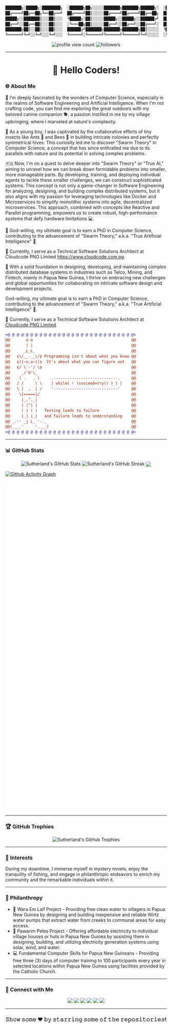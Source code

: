 ```diff

███████╗░█████╗░████████╗  ░██████╗██╗░░░░░███████╗███████╗██████╗░  ░█████╗░░█████╗░██████╗░███████╗
██╔════╝██╔══██╗╚══██╔══╝  ██╔════╝██║░░░░░██╔════╝██╔════╝██╔══██╗  ██╔══██╗██╔══██╗██╔══██╗██╔════╝
█████╗░░███████║░░░██║░░░  ╚█████╗░██║░░░░░█████╗░░█████╗░░██████╔╝  ██║░░╚═╝██║░░██║██║░░██║█████╗░░
██╔══╝░░██╔══██║░░░██║░░░  ░╚═══██╗██║░░░░░██╔══╝░░██╔══╝░░██╔═══╝░  ██║░░██╗██║░░██║██║░░██║██╔══╝░░
███████╗██║░░██║░░░██║░░░  ██████╔╝███████╗███████╗███████╗██║░░░░░  ╚█████╔╝╚█████╔╝██████╔╝███████╗
╚══════╝╚═╝░░╚═╝░░░╚═╝░░░  ╚═════╝░╚══════╝╚══════╝╚══════╝╚═╝░░░░░  ░╚════╝░░╚════╝░╚═════╝░╚══════╝
```
<p align="center">
  <img src="https://komarev.com/ghpvc/?username=sutherlandnele&style=flat-square&color=blue" alt="profile view count"/>
  <img src="https://img.shields.io/github/followers/sutherlandnele?label=Followers&style=social" alt="followers"/>
</p>

---

<h1 align="center">👋 Hello Coders!</h1>

### 🌐 About Me

👀 I’m deeply fascinated by the wonders of Computer Science, especially in the realms of Software Engineering and Artificial Intelligence. When I'm not crafting code, you can find me exploring the great outdoors with my beloved canine companion 🐕, a passion instilled in me by my village upbringing, where I marveled at nature's complexity.

🐜 As a young boy, I was captivated by the collaborative efforts of tiny insects like Ants 🐜 and Bees 🐝 in building intricate colonies and perfectly symmetrical hives. This curiosity led me to discover "Swarm Theory" in Computer Science, a concept that has since enthralled me due to its parallels with nature and its potential in solving complex problems.

🇵🇬 Now, I'm on a quest to delve deeper into "Swarm Theory" or "True AI," aiming to unravel how we can break down formidable problems into smaller, more manageable parts. By developing, training, and deploying individual agents to tackle these smaller challenges, we can construct sophisticated systems. This concept is not only a game-changer in Software Engineering for analyzing, designing, and building complex distributed systems, but it also aligns with my passion for leveraging technologies like Docker and Microservices to simplify monolithic systems into agile, decentralized microservices. This approach, combined with concepts like Reactive and Parallel programming, empowers us to create robust, high-performance systems that defy hardware limitations 💻.

👼 God-willing, my ultimate goal is to earn a PhD in Computer Science, contributing to the advancement of "Swarm Theory," a.k.a. "True Artificial Intelligence" 🤖.

🌱 Currently, I serve as a Technical Software Solutions Architect at Cloudcode PNG Limited https://www.cloudcode.com.pg.

💞️ With a solid foundation in designing, developing, and maintaining complex distributed database systems in industries such as Telco, Mining, and Fintech, mainly in Papua New Guinea, I thrive on embracing new challenges and global opportunities for collaborating on intricate software design and development projects.

God-willing, my ultimate goal is to earn a PhD in Computer Science, contributing to the advancement of "Swarm Theory," a.k.a. "True Artificial Intelligence" 🤖.

🌱 Currently, I serve as a Technical Software Solutions Architect at [Cloudcode PNG Limited](https://www.cloudcode.com.pg).

```diff
+@ @ @ @ @ @ @ @ @ @ @ @ @ @ @ @ @ @ @ @ @ @ @ @ @ @ @ @+
@@       o o                                           @@
@@       | |                                           @@
@@      _L_L_                                          @@
@@   ❮\/__-__\/❯ Programming isn't about what you know @@
@@   ❮(|~o.o~|)❯  It's about what you can figure out   @@
@@   ❮/ \`-'/ \❯                                       @@
@@     _/`U'\_                                         @@
@@    ( .   . )     .----------------------------.     @@
@@   / /     \ \    | while( ! (succeed=try() ) ) |    @@
@@   \ |  ,  | /    '----------------------------'     @@
@@    \|=====|/                                        @@
@@     |_.^._|                                         @@
@@     | |"| |                                         @@
@@     ( ) ( )   Testing leads to failure              @@
@@     |_| |_|   and failure leads to understanding    @@
@@ _.-' _j L_ '-._                                     @@
@@(___.'     '.___)                                    @@
+@ @ @ @ @ @ @ @ @ @ @ @ @ @ @ @ @ @ @ @ @ @ @ @ @ @ @ @+
```

---

### 📊 GitHub Stats

<p align="center">
  <img src="https://github-readme-stats.vercel.app/api?username=sutherlandnele&show_icons=true&theme=algolia" alt="Sutherland's GitHub Stats"/>
  <img src="https://github-readme-streak-stats.herokuapp.com/?user=sutherlandnele&theme=algolia" alt="Sutherland's GitHub Streak"/>
 <img align="center" height="195px" src="https://github-readme-stats.vercel.app/api/top-langs/?username=sutherlandnele&text_color=FFFFFF&bg_color=000000&title_color=94b4a4&langs_count=15&hide_border=true" />


</p>

[![Github Activity Graph](https://github-readme-activity-graph.vercel.app/graph?username=sutherlandnele&theme=react-dark&hide_border=true&area=true)](https://github.com/sutherlandnele/github-readme-activity-graph)

![GitHub Metrics](./github-metrics.svg)

---

### 🏆 GitHub Trophies

<p align="center">
  <img src="https://github-profile-trophy.vercel.app/?username=sutherlandnele&theme=nord&column=7" alt="Sutherland's GitHub Trophies"/>
</p>

---

### 🎣 Interests

During my downtime, I immerse myself in mystery novels, enjoy the tranquility of fishing, and engage in philanthropic endeavors to enrich my community and the remarkable individuals within it.

---

### 🚀 Philanthropy

* 🚰 Wara Em Laif Project - Providing free clean water to villagers in Papua New Guinea by designing and building inexpensive and reliable Wirtz water pumps that extract water from creeks to communal areas for easy access.
* 🔌 Pawarim Peles Project - Offering affordable electricity to individual village houses or huts in Papua New Guinea by assisting them in designing, building, and utilizing electricity generation systems using solar, wind, and water.
* 💻 Fundamental Computer Skills for Papua New Guineans - Providing free three (3) days of computer training to 100 participants every year in selected locations within Papua New Guinea using facilities provided by the Catholic Church.

---

### 🤝 Connect with Me

<p align="center">
  <a href="https://www.linkedin.com/in/suthzy/" target="_blank"><img src="https://img.shields.io/badge/-LinkedIn-%230077B5?style=flat&logo=LinkedIn&logoColor=white"/></a>
  <a href="https://twitter.com/suthzy" target="_blank"><img src="https://img.shields.io/twitter/follow/suthzy?label=Follow&style=social" /></a>
  <a href="https://g.dev/suthzy" target="_blank"><img src="https://img.shields.io/badge/-Google_Developer-%234285F4?style=flat&logo=Google&logoColor=white" /></a>
  <a href="https://www.youtube.com/channel/UCTwEHtse7yzRgVm4HZRIbT" target="_blank"><img src="https://img.shields.io/badge/-YouTube-%23FF0000?style=flat&logo=YouTube&logoColor=white"/></a>
  <a href="https://www.facebook.com/cloudcodepng" target="_blank"><img src="https://img.shields.io/badge/-Facebook-%231877F2?style=flat&logo=Facebook&logoColor=white"/></a>
  <a href="https://wa.me/+67579264133" target="_blank"><img src="https://img.shields.io/badge/-WhatsApp-%2325D366?style=flat&logo=WhatsApp&logoColor=white"/></a>

</p>

---

<div align="center">

### 𝚂𝚑𝚘𝚠 𝚜𝚘𝚖𝚎 ❤️ 𝚋𝚢 𝚜𝚝𝚊𝚛𝚛𝚒𝚗𝚐 𝚜𝚘𝚖𝚎 𝚘𝚏 𝚝𝚑𝚎 𝚛𝚎𝚙𝚘𝚜𝚒𝚝𝚘𝚛𝚒𝚎𝚜!

</div>

